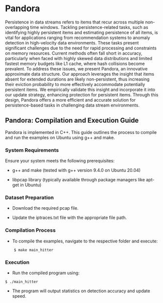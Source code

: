 # Pandora

Persistence in data streams refers to items that recur across multiple non-overlapping time windows. Tackling persistence-related tasks, such as identifying highly persistent items and estimating persistence of all items, is vital for applications ranging from recommendation systems to anomaly detection in high-velocity data environments. These tasks present significant challenges due to the need for rapid processing and constraints on memory resources. Current methods often fall short in accuracy, particularly when faced with highly skewed data distributions and limited fastest memory budgets like L1 cache, where hash collisions become prevalent. To address these issues, we present Pandora, an innovative approximate data structure. Our approach leverages the insight that items absent for extended durations are likely non-persistent, thus increasing their eviction probability to more effectively accommodate potentially persistent items. We empirically validate this insight and incorporate it into our update strategy, enhancing protection for persistent items. Through this design, Pandora offers a more efficient and accurate solution for persistence-based tasks in challenging data stream environments.


## Pandora: Compilation and Execution Guide
Pandora is implemented in C++. This guide outlines the process to compile and run the examples on Ubuntu using g++ and make.

### System Requirements
Ensure your system meets the following prerequisites:

- g++ and make (tested with g++ version 9.4.0 on Ubuntu 20.04)

- libpcap library (typically available through package managers like apt-get in Ubuntu)

### Dataset Preparation

- Download the required pcap file.

- Update the iptraces.txt file with the appropriate file path.

### Compilation Process
- To compile the examples, navigate to the respective folder and execute:

```
    $ make main_hitter
```
  

### Execution
- Run the compiled program using:

```
$ ./main_hitter
```

- The program will output statistics on detection accuracy and update speed.
